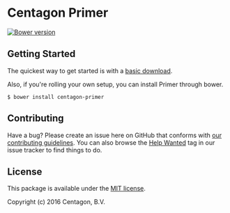 # Centagon Primer

[![Bower version](https://badge.fury.io/bo/centagon-primer.svg)](https://badge.fury.io/bo/centagon-primer)

## Getting Started

The quickest way to get started is with a [basic download](https://github.com/centagon/primer/archive/master.zip).

Also, if you're rolling your own setup, you can install Primer through bower.

```
$ bower install centagon-primer
```

## Contributing

Have a bug? Please create an issue here on GitHub that conforms with [our contributing guidelines](https://github.com/centagon/guidelines/blob/master/contributing.md). You can also browse the [Help Wanted](https://github.com/centagon/primer/labels/help%20wanted) tag in our issue tracker to find things to do.

## License

This package is available under the [MIT license](https://github.com/centagon/primer/blob/master/LICENSE).

Copyright (c) 2016 Centagon, B.V.
